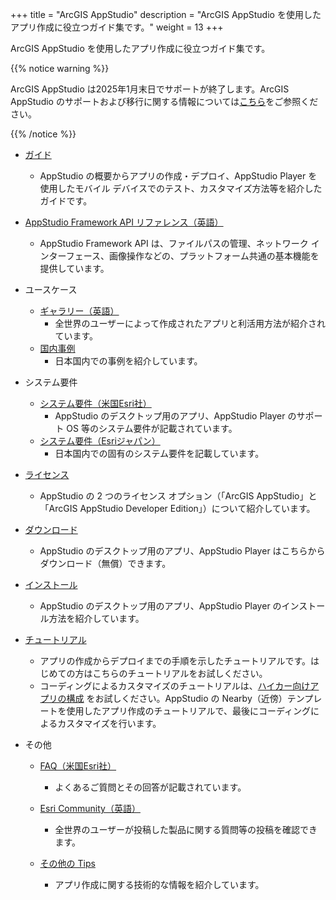 +++
title = "ArcGIS AppStudio"
description = "ArcGIS AppStudio を使用したアプリ作成に役立つガイド集です。"
weight = 13
+++

ArcGIS AppStudio を使用したアプリ作成に役立つガイド集です。

{{% notice warning %}}

ArcGIS AppStudio は2025年1月末日でサポートが終了します。ArcGIS AppStudio のサポートおよび移行に関する情報については[こちら](https://blog.esrij.com/2023/03/09/post-48452/)をご参照ください。

{{% /notice %}}


* [ガイド](https://doc.arcgis.com/ja/appstudio/configure-apps/guidedtour.htm)
  * AppStudio の概要からアプリの作成・デプロイ、AppStudio Player を使用したモバイル デバイスでのテスト、カスタマイズ方法等を紹介したガイドです。

* [AppStudio Framework API リファレンス（英語）](https://developers.arcgis.com/appstudio/api-reference/)
  * AppStudio Framework API は、ファイルパスの管理、ネットワーク インターフェース、画像操作などの、プラットフォーム共通の基本機能を提供しています。

* ユースケース
  * [ギャラリー（英語）](https://doc.arcgis.com/en/appstudio/gallery/?lg=en)
    * 全世界のユーザーによって作成されたアプリと利活用方法が紹介されています。
  * [国内事例](https://www.esrij.com/case-studies/list/?word=&tx_products%5B%5D=773&action=send)
    * 日本国内での事例を紹介しています。

* システム要件
  * [システム要件（米国Esri社）](https://doc.arcgis.com/ja/appstudio/configure-apps/systemrequirements.htm)
    * AppStudio のデスクトップ用のアプリ、AppStudio Player のサポート OS 等のシステム要件が記載されています。
  * [システム要件（Esriジャパン）](https://www.esrij.com/products/arcgis-appstudio/spec/)
    * 日本国内での固有のシステム要件を記載しています。

* [ライセンス](https://doc.arcgis.com/ja/appstudio/configure-apps/licenseappstudio.htm)
  * AppStudio の 2 つのライセンス オプション（「ArcGIS AppStudio」と「ArcGIS AppStudio Developer Edition」）について紹介しています。

* [ダウンロード](https://www.esri.com/ja-jp/arcgis/products/arcgis-appstudio/downloads)
  * AppStudio のデスクトップ用のアプリ、AppStudio Player はこちらからダウンロード（無償）できます。

* [インストール](https://doc.arcgis.com/ja/appstudio/configure-apps/installappstudio.htm)
  * AppStudio のデスクトップ用のアプリ、AppStudio Player のインストール方法を紹介しています。

* [チュートリアル](https://learn.arcgis.com/ja/paths/try-appstudio/)
  * アプリの作成からデプロイまでの手順を示したチュートリアルです。はじめての方はこちらのチュートリアルをお試しください。
  * コーディングによるカスタマイズのチュートリアルは、[ハイカー向けアプリの構成](https://learn.arcgis.com/ja/projects/configure-apps-for-hikers/) をお試しください。AppStudio の Nearby（近傍）テンプレートを使用したアプリ作成のチュートリアルで、最後にコーディングによるカスタマイズを行います。

* その他
  * [FAQ（米国Esri社）](https://doc.arcgis.com/ja/appstudio/configure-apps/faq.htm)
    * よくあるご質問とその回答が記載されています。

  * [Esri Community（英語）](https://community.esri.com/t5/arcgis-appstudio/ct-p/arcgis-appstudio)
    * 全世界のユーザーが投稿した製品に関する質問等の投稿を確認できます。
  * [その他の Tips](./faq)
    * アプリ作成に関する技術的な情報を紹介しています。
